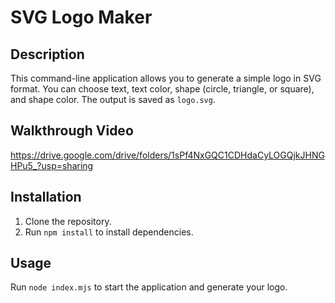 # SVG Logo Maker

## Description
This command-line application allows you to generate a simple logo in SVG format. You can choose text, text color, shape (circle, triangle, or square), and shape color. The output is saved as `logo.svg`.

## Walkthrough Video
https://drive.google.com/drive/folders/1sPf4NxGQC1CDHdaCyLOGQjkJHNGHPu5_?usp=sharing

## Installation
1. Clone the repository.
2. Run `npm install` to install dependencies.

## Usage
Run `node index.mjs` to start the application and generate your logo.
